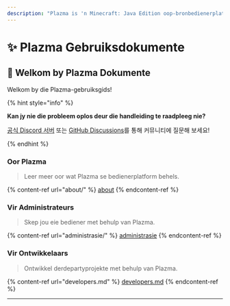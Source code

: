 ```yaml
---
description: "Plazma is 'n Minecraft: Java Edition oop-bronbedienerplatform met eksperimentele optimalisering op papier en aanpassing van verskeie speel-meganismes."
---
```


# ✨ Plazma Gebruiksdokumente

## 👋 Welkom by Plazma Dokumente

Welkom by die Plazma-gebruiksgids!

{% hint style="info" %}

**Kan jy nie die probleem oplos deur die handleiding te raadpleeg nie?**

[공식 Discord 서버](https://discord.gg/MmfC52K8A8) 또는 [GitHub Discussions](https://github.com/PlazmaMC/PlazmaBukkit/discussions)를 통해 커뮤니티에 질문해 보세요!

{% endhint %}

### Oor Plazma

> Leer meer oor wat Plazma se bedienerplatform behels.

{% content-ref url="about/" %}
[about](about/)
{% endcontent-ref %}

### Vir Administrateurs

> Skep jou eie bediener met behulp van Plazma.

{% content-ref url="administrasie/" %}
[administrasie](administrasie/)
{% endcontent-ref %}

### Vir Ontwikkelaars

> Ontwikkel derdepartyprojekte met behulp van Plazma.

{% content-ref url="developers.md" %}
[developers.md](developers.md)
{% endcontent-ref %}

***
